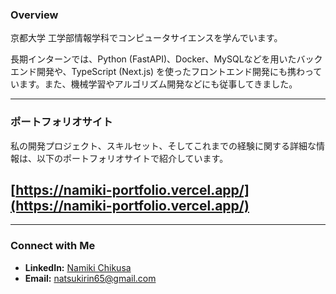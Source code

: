### Overview
京都大学 工学部情報学科でコンピュータサイエンスを学んでいます。

長期インターンでは、Python (FastAPI)、Docker、MySQLなどを用いたバックエンド開発や、TypeScript (Next.js) を使ったフロントエンド開発にも携わっています。また、機械学習やアルゴリズム開発などにも従事してきました。

---

###  **ポートフォリオサイト**

私の開発プロジェクト、スキルセット、そしてこれまでの経験に関する詳細な情報は、以下のポートフォリオサイトで紹介しています。

## **[https://namiki-portfolio.vercel.app/](https://namiki-portfolio.vercel.app/)**

---

### **Connect with Me**
* **LinkedIn:** [Namiki Chikusa](https://www.linkedin.com/in/namiki-chikusa-37b738301)
* **Email:** [natsukirin65@gmail.com](mailto:natsukirin65@gmail.com)
